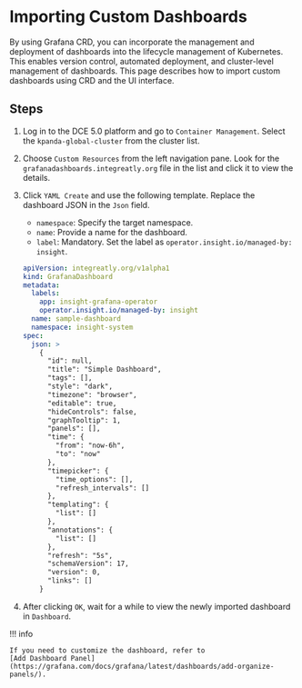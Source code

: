 # Importing Custom Dashboards

By using Grafana CRD, you can incorporate the management and deployment of dashboards into the lifecycle management of Kubernetes. This enables version control, automated deployment, and cluster-level management of dashboards. This page describes how to import custom dashboards using CRD and the UI interface.

## Steps

1. Log in to the DCE 5.0 platform and go to `Container Management`. Select the `kpanda-global-cluster` from the cluster list.

2. Choose `Custom Resources` from the left navigation pane. Look for the `grafanadashboards.integreatly.org`
   file in the list and click it to view the details.

3. Click `YAML Create` and use the following template. Replace the dashboard JSON in the `Json` field.

    - `namespace`: Specify the target namespace.
    - `name`: Provide a name for the dashboard.
    - `label`: Mandatory. Set the label as `operator.insight.io/managed-by: insight`.

    ```yaml
    apiVersion: integreatly.org/v1alpha1
    kind: GrafanaDashboard
    metadata:
      labels:
        app: insight-grafana-operator
        operator.insight.io/managed-by: insight
      name: sample-dashboard
      namespace: insight-system
    spec:
      json: >
        {
          "id": null,
          "title": "Simple Dashboard",
          "tags": [],
          "style": "dark",
          "timezone": "browser",
          "editable": true,
          "hideControls": false,
          "graphTooltip": 1,
          "panels": [],
          "time": {
            "from": "now-6h",
            "to": "now"
          },
          "timepicker": {
            "time_options": [],
            "refresh_intervals": []
          },
          "templating": {
            "list": []
          },
          "annotations": {
            "list": []
          },
          "refresh": "5s",
          "schemaVersion": 17,
          "version": 0,
          "links": []
        }
    ```

4. After clicking `OK`, wait for a while to view the newly imported dashboard in `Dashboard`.

!!! info

    If you need to customize the dashboard, refer to
    [Add Dashboard Panel](https://grafana.com/docs/grafana/latest/dashboards/add-organize-panels/).
